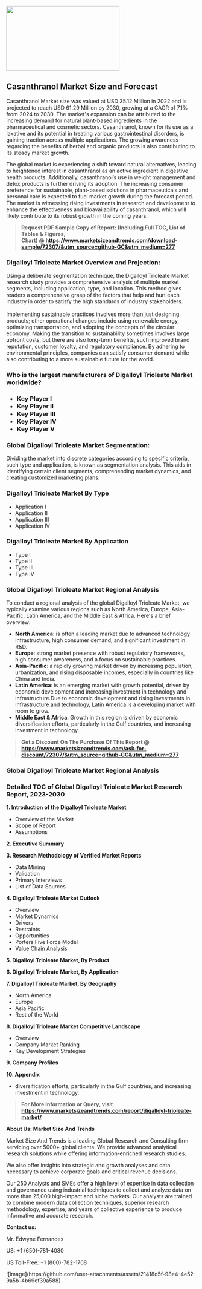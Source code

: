 <p><img class="alignnone size-medium wp-image-20088" src="https://ffe5etoiles.com/wp-content/uploads/2024/12/MST1-300x171.png" alt="" width="300" height="171" /></p><h2>Casanthranol Market Size and Forecast</h2><p>Casanthranol Market size was valued at USD 35.12 Million in 2022 and is projected to reach USD 61.29 Million by 2030, growing at a CAGR of 7.1% from 2024 to 2030. The market's expansion can be attributed to the increasing demand for natural plant-based ingredients in the pharmaceutical and cosmetic sectors. Casanthranol, known for its use as a laxative and its potential in treating various gastrointestinal disorders, is gaining traction across multiple applications. The growing awareness regarding the benefits of herbal and organic products is also contributing to its steady market growth.</p><p>The global market is experiencing a shift toward natural alternatives, leading to heightened interest in casanthranol as an active ingredient in digestive health products. Additionally, casanthranol’s use in weight management and detox products is further driving its adoption. The increasing consumer preference for sustainable, plant-based solutions in pharmaceuticals and personal care is expected to fuel market growth during the forecast period. The market is witnessing rising investments in research and development to enhance the effectiveness and bioavailability of casanthranol, which will likely contribute to its robust growth in the coming years.</p></p><blockquote id="" class=""><strong>Request PDF Sample Copy of Report: (Including Full TOC, List of Tables &amp; Figures, Chart)&nbsp;@&nbsp;<strong><a href="https://www.marketsizeandtrends.com/download-sample/72307/&utm_source=github-GC&utm_medium=277" target="_blank">https://www.marketsizeandtrends.com/download-sample/72307/&utm_source=github-GC&utm_medium=277</a></strong></strong></blockquote><h3 id="" class="">Digalloyl Trioleate Market&nbsp;Overview and Projection:</h3><p id="" class="">Using a deliberate segmentation technique, the Digalloyl Trioleate Market research study provides a comprehensive analysis of multiple market segments, including application, type, and location. This method gives readers a comprehensive grasp of the factors that help and hurt each industry in order to satisfy the high standards of industry stakeholders. <br /> <br />Implementing sustainable practices involves more than just designing products; other operational changes include using renewable energy, optimizing transportation, and adopting the concepts of the circular economy. Making the transition to sustainability sometimes involves large upfront costs, but there are also long-term benefits, such improved brand reputation, customer loyalty, and regulatory compliance. By adhering to environmental principles, companies can satisfy consumer demand while also contributing to a more sustainable future for the world.</p><h3 id="" class="">Who is the largest manufacturers of&nbsp;Digalloyl Trioleate Market worldwide?</h3><h3 class=""><p><ul><li>Key Player I </li><li> Key Player II </li><li> Key Player III </li><li> Key Player IV </li><li> Key Player V</li></ul></p></h3><h3 id="" class="">Global&nbsp;Digalloyl Trioleate Market Segmentation:</h3><p id="" class="">Dividing the market into discrete categories according to specific criteria, such type and application, is known as segmentation analysis. This aids in identifying certain client segments, comprehending market dynamics, and creating customized marketing plans.</p><h3 id="" class="">Digalloyl Trioleate Market&nbsp;By Type</h3><p><p><ul><li>Application I</li><li> Application II</li><li> Application III</li><li> Application IV</p></li></ul></p></p><h3 id="" class="">Digalloyl Trioleate Market&nbsp;By Application</h3><p class=""><p><ul><li>Type I</li><li> Type II</li><li> Type III</li><li> Type IV</li></ul></p></p><h3 id="" class="">Global Digalloyl Trioleate Market Regional Analysis</h3><p id="" class="">To conduct a regional analysis of the global Digalloyl Trioleate Market, we typically examine various regions such as North America, Europe, Asia-Pacific, Latin America, and the Middle East &amp; Africa. Here's a brief overview:</p><ul><li><strong>North America</strong>: is often a leading market due to advanced technology infrastructure, high consumer demand, and significant investment in R&amp;D.</li><li><strong>Europe</strong>: strong market presence with robust regulatory frameworks, high consumer awareness, and a focus on sustainable practices.</li><li><strong>Asia-Pacific</strong>: a rapidly growing market driven by increasing population, urbanization, and rising disposable incomes, especially in countries like China and India.</li><li><strong>Latin America</strong>: is an emerging market with growth potential, driven by economic development and increasing investment in technology and infrastructure.Due to economic development and rising investments in infrastructure and technology, Latin America is a developing market with room to grow.</li><li><strong>Middle East &amp; Africa</strong>: Growth in this region is driven by economic diversification efforts, particularly in the Gulf countries, and increasing investment in technology.</li></ul><blockquote id="" class=""><strong>Get a Discount On The Purchase Of This Report @ <strong><a href="https://www.marketsizeandtrends.com/ask-for-discount/72307/&utm_source=github-GC&utm_medium=277" target="_blank">https://www.marketsizeandtrends.com/ask-for-discount/72307/&utm_source=github-GC&utm_medium=277</a></strong></strong></blockquote><h3 id="" class="">Global Digalloyl Trioleate Market Regional Analysis</h3><h3 id="" class="">Detailed TOC of Global Digalloyl Trioleate Market Research Report, 2023-2030</h3><p id="" class=""><strong>1. Introduction of the Digalloyl Trioleate Market</strong></p><ul><li>Overview of the Market</li><li>Scope of Report</li><li>Assumptions</li></ul><p id="" class=""><strong>2. Executive Summary</strong></p><p id="" class=""><strong>3. Research Methodology of Verified Market Reports</strong></p><ul><li>Data Mining</li><li>Validation</li><li>Primary Interviews</li><li>List of Data Sources</li></ul><p id="" class=""><strong>4. Digalloyl Trioleate Market Outlook</strong></p><ul><li>Overview</li><li>Market Dynamics</li><li>Drivers</li><li>Restraints</li><li>Opportunities</li><li>Porters Five Force Model</li><li>Value Chain Analysis</li></ul><p id="" class=""><strong>5. Digalloyl Trioleate Market, By Product</strong></p><p id="" class=""><strong>6. Digalloyl Trioleate Market, By Application</strong></p><p id="" class=""><strong>7. Digalloyl Trioleate Market, By Geography</strong></p><ul><li>North America</li><li>Europe</li><li>Asia Pacific</li><li>Rest of the World</li></ul><p id="" class=""><strong>8. Digalloyl Trioleate Market Competitive Landscape</strong></p><ul><li>Overview</li><li>Company Market Ranking</li><li>Key Development Strategies</li></ul><p id="" class=""><strong>9. Company Profiles</strong></p><p id="" class=""><strong>10. Appendix</strong></p><ul><li>diversification efforts, particularly in the Gulf countries, and increasing investment in technology.</li></ul><blockquote id="" class=""><strong>For More Information or Query, visit <strong><strong><a href="https://www.marketsizeandtrends.com/report/digalloyl-trioleate-market/" target="_blank">https://www.marketsizeandtrends.com/report/digalloyl-trioleate-market/</a></strong></strong></strong></blockquote><p id="" class=""><strong>About Us: Market Size And Trends</strong></p><p id="" class="">Market Size And Trends is a leading Global Research and Consulting firm servicing over 5000+ global clients. We provide advanced analytical research solutions while offering information-enriched research studies.</p><p id="" class="">We also offer insights into strategic and growth analyses and data necessary to achieve corporate goals and critical revenue decisions.</p><p id="" class="">Our 250 Analysts and SMEs offer a high level of expertise in data collection and governance using industrial techniques to collect and analyze data on more than 25,000 high-impact and niche markets. Our analysts are trained to combine modern data collection techniques, superior research methodology, expertise, and years of collective experience to produce informative and accurate research.</p><p id="" class=""><strong>Contact us:</strong></p><p id="" class="">Mr. Edwyne Fernandes</p><p id="" class="">US: +1 (650)-781-4080</p><p id="" class="">US Toll-Free: +1 (800)-782-1768</p>
![image](https://github.com/user-attachments/assets/21418d5f-98e4-4e52-9a5b-4b69ef39a588)
